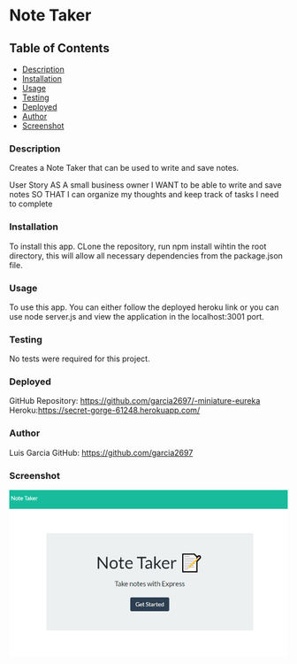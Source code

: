 # Note Taker


## Table of Contents

- [Description](#Description)
- [Installation](#Installation)
- [Usage](#Usage)
- [Testing](#Testing)
- [Deployed](#Deployed)
- [Author](#author)
- [Screenshot](#Screenshot)


### Description
Creates a Note Taker that can be used to write and save notes.

User Story
AS A small business owner
I WANT to be able to write and save notes
SO THAT I can organize my thoughts and keep track of tasks I need to complete

### Installation
To install this app. CLone the repository, run npm install wihtin the root directory, this will allow all necessary dependencies from the package.json file.

### Usage
To use this app. You can either follow the deployed heroku link or you can use node server.js and view the application in the localhost:3001 port.

### Testing
No tests were required for this project.

### Deployed
GitHub Repository: https://github.com/garcia2697/-miniature-eureka
Heroku:https://secret-gorge-61248.herokuapp.com/


### Author
Luis Garcia
GitHub: https://github.com/garcia2697

### Screenshot
![Image of app](screenshot.PNG)